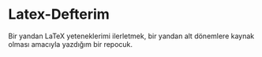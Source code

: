 # Latex-Defterim
Bir yandan LaTeX yeteneklerimi ilerletmek, bir yandan alt dönemlere kaynak olması amacıyla yazdığım bir repocuk.
